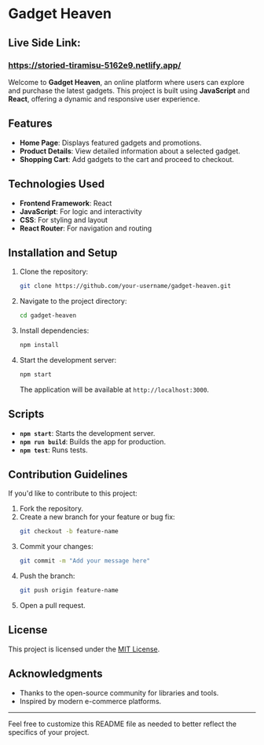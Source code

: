 # Gadget Heaven

## Live Side Link:

### https://storied-tiramisu-5162e9.netlify.app/

Welcome to **Gadget Heaven**, an online platform where users can explore and purchase the latest gadgets. This project is built using **JavaScript** and **React**, offering a dynamic and responsive user experience.

## Features

- **Home Page**: Displays featured gadgets and promotions.
- **Product Details**: View detailed information about a selected gadget.
- **Shopping Cart**: Add gadgets to the cart and proceed to checkout.

## Technologies Used

- **Frontend Framework**: React
- **JavaScript**: For logic and interactivity
- **CSS**: For styling and layout
- **React Router**: For navigation and routing

## Installation and Setup

1. Clone the repository:
   ```bash
   git clone https://github.com/your-username/gadget-heaven.git
   ```

2. Navigate to the project directory:
   ```bash
   cd gadget-heaven
   ```

3. Install dependencies:
   ```bash
   npm install
   ```

4. Start the development server:
   ```bash
   npm start
   ```

   The application will be available at `http://localhost:3000`.


## Scripts

- **`npm start`**: Starts the development server.
- **`npm run build`**: Builds the app for production.
- **`npm test`**: Runs tests.

## Contribution Guidelines

If you'd like to contribute to this project:

1. Fork the repository.
2. Create a new branch for your feature or bug fix:
   ```bash
   git checkout -b feature-name
   ```
3. Commit your changes:
   ```bash
   git commit -m "Add your message here"
   ```
4. Push the branch:
   ```bash
   git push origin feature-name
   ```
5. Open a pull request.

## License

This project is licensed under the [MIT License](LICENSE).

## Acknowledgments

- Thanks to the open-source community for libraries and tools.
- Inspired by modern e-commerce platforms.

---
Feel free to customize this README file as needed to better reflect the specifics of your project.
